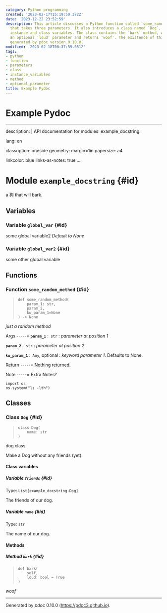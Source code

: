 ```yaml
---
category: Python programming
created: '2023-02-17T15:19:50.372Z'
date: '2023-12-22 23:52:59'
description: This article discusses a Python function called `some_random_method`
  that takes three parameters. It also introduces a class named `Dog`, which has both
  instance and class variables. The class contains the `bark` method, which can take
  an optional 'loud' parameter and returns 'woof'. The existence of this method was
  generated by pdoc version 0.10.0.
modified: '2023-02-18T06:37:59.051Z'
tags:
- python
- function
- parameters
- class
- instance_variables
- method
- optional_parameter
title: Example Pydoc
---
```


# Example Pydoc

---
description: |
    API documentation for modules: example_docstring.

lang: en

classoption: oneside
geometry: margin=1in
papersize: a4

linkcolor: blue
links-as-notes: true
...



# Module `example_docstring` {#id}

a 狗 that will bark.




## Variables



### Variable `global_var` {#id}




some global variable2 _Default to None_


### Variable `global_var2` {#id}




some other global variable



## Functions



### Function `some_random_method` {#id}




>     def some_random_method(
>         param_1: str,
>         param_2,
>         kw_param_1=None
>     ) ‑> None


_just a random method_


Args
-----=
**```param_1```** :&ensp;<code>str</code>
:   _parameter at position 1_


**```param_2```** :&ensp;<code>str</code>
:   _parameter at position 2_


**```kw_param_1```** :&ensp;<code>Any</code>, optional
:   _keyword parameter 1_. Defaults to None.



Return
-----=
Nothing returned.


Note
-----=
Extra Notes?
```
import os
os.system("ls -lth")
```



## Classes



### Class `Dog` {#id}




>     class Dog(
>         name: str
>     )


dog class

Make a Dog without any friends (yet).





#### Class variables



##### Variable `friends` {#id}



Type: `List[example_docstring.Dog]`

The friends of our dog.


##### Variable `name` {#id}



Type: `str`

The name of our dog.





#### Methods



##### Method `bark` {#id}




>     def bark(
>         self,
>         loud: bool = True
>     )


*woof*


-----
Generated by *pdoc* 0.10.0 (<https://pdoc3.github.io>).
